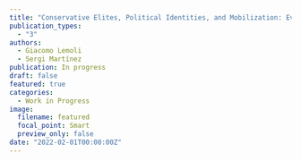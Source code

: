 ```yaml
---
title: "Conservative Elites, Political Identities, and Mobilization: Evidence from the Spanish Civil War"
publication_types:
  - "3"
authors:
  - Giacomo Lemoli
  - Sergi Martínez
publication: In progress
draft: false
featured: true
categories:
  - Work in Progress
image:
  filename: featured
  focal_point: Smart
  preview_only: false
date: "2022-02-01T00:00:00Z"
---
```

